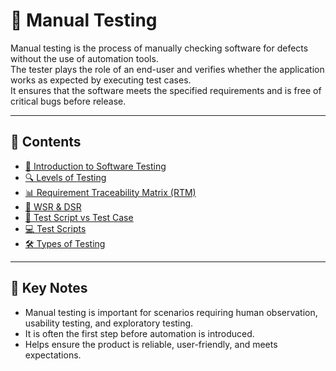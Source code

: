 # 🧪 Manual Testing

Manual testing is the process of manually checking software for defects without the use of automation tools.  
The tester plays the role of an end-user and verifies whether the application works as expected by executing test cases.  
It ensures that the software meets the specified requirements and is free of critical bugs before release.

---

## 📂 Contents

- [📖 Introduction to Software Testing](./INTRODUCTION.md)  
- [🔍 Levels of Testing](./Level_of_Testing.md)  
- [📊 Requirement Traceability Matrix (RTM)](./RTM.md)  
- [📅 WSR & DSR](./WSR_DSR.md)  
- [📝 Test Script vs Test Case](./test_script_vs_test_case.md)  
- [💻 Test Scripts](./test_scripts.md)  
- [🛠 Types of Testing](./types_of_testing.md)  

---

## 📌 Key Notes
- Manual testing is important for scenarios requiring human observation, usability testing, and exploratory testing.
- It is often the first step before automation is introduced.
- Helps ensure the product is reliable, user-friendly, and meets expectations.
